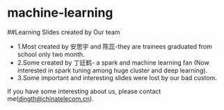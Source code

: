 ﻿# machine-learning
﻿##Learning Slides created by Our team
*	1.Most created by 安思宇 and 陈蕊-they are trainees graduated from school only two month.
*	2.Some created by 丁廷鹤- a spark and machine learning fan (Now interested in spark tuning among huge cluster and deep learning).
*	3.Some important and interesting slides were lost by our bad custom.
	
	
If you have some interesting about us, please contact me(dingth@chinatelecom.cn).
